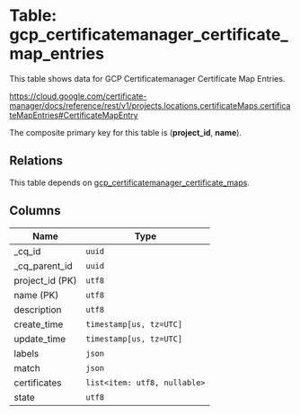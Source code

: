 # Table: gcp_certificatemanager_certificate_map_entries

This table shows data for GCP Certificatemanager Certificate Map Entries.

https://cloud.google.com/certificate-manager/docs/reference/rest/v1/projects.locations.certificateMaps.certificateMapEntries#CertificateMapEntry

The composite primary key for this table is (**project_id**, **name**).

## Relations

This table depends on [gcp_certificatemanager_certificate_maps](gcp_certificatemanager_certificate_maps.md).

## Columns

| Name          | Type          |
| ------------- | ------------- |
|_cq_id|`uuid`|
|_cq_parent_id|`uuid`|
|project_id (PK)|`utf8`|
|name (PK)|`utf8`|
|description|`utf8`|
|create_time|`timestamp[us, tz=UTC]`|
|update_time|`timestamp[us, tz=UTC]`|
|labels|`json`|
|match|`json`|
|certificates|`list<item: utf8, nullable>`|
|state|`utf8`|